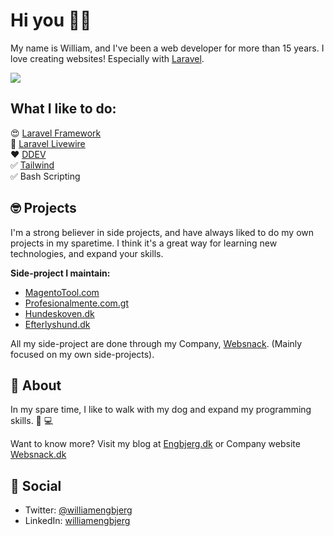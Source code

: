 # Hi you 👋🏼

My name is William, and I've been a web developer for more than 15 years. I love creating websites! Especially with [Laravel](https://github.com/laravel).


![](https://github-readme-stats.vercel.app/api?username=williamengbjerg&theme=dark&show_icons=true&count_private=true)


## What I like to do: 

😍 [Laravel Framework](https://github.com/laravel) <br>
🚀 [Laravel Livewire](https://laravel-livewire.com/) <br>
❤️ [DDEV](https://www.ddev.com/) <br>
✅ [Tailwind](https://github.com/tailwindlabs) <br>
✅ Bash Scripting 


## 🤓 Projects 

I'm a strong believer in side projects, and have always liked to do my own projects in my sparetime. I think it's a great way for learning new technologies, and expand your skills.

**Side-project I maintain:**
- [MagentoTool.com](https://magentotool.com)
- [Profesionalmente.com.gt](https://profesionalmente.com.gt)
- [Hundeskoven.dk](https://hundeskoven.dk) 
- [Efterlyshund.dk](https://efterlyshund.dk) 

All my side-project are done through my Company, [Websnack](https://github.com/websnack-dk). (Mainly focused on my own side-projects).


## 🥷 About

In my spare time, I like to walk with my dog and expand my programming skills. 🐶 💻

Want to know more? Visit my blog at [Engbjerg.dk](https://engbjerg.dk) or Company website [Websnack.dk](https://websnack.dk)


## 🍺 Social

- Twitter: [@williamengbjerg](https://twitter.com/williamengbjerg)
- LinkedIn: [williamengbjerg](https://www.linkedin.com/in/williamengbjerg/)
